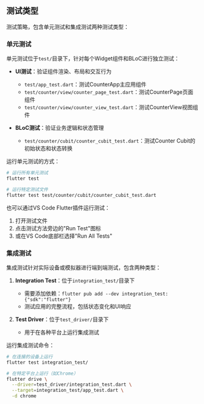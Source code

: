 ## 测试类型

测试策略，包含单元测试和集成测试两种测试类型：

### 单元测试

单元测试位于`test/`目录下，针对每个Widget组件和BLoC进行独立测试：

- **UI测试**：验证组件渲染、布局和交互行为
  - `test/app_test.dart`：测试CounterApp主应用组件
  - `test/counter/view/counter_page_test.dart`：测试CounterPage页面组件
  - `test/counter/view/counter_view_test.dart`：测试CounterView视图组件

- **BLoC测试**：验证业务逻辑和状态管理
  - `test/counter/cubit/counter_cubit_test.dart`：测试Counter Cubit的初始状态和状态转换

运行单元测试的方式：
```bash
# 运行所有单元测试
flutter test

# 运行特定测试文件
flutter test test/counter/cubit/counter_cubit_test.dart
```

也可以通过VS Code Flutter插件运行测试：
1. 打开测试文件
2. 点击测试方法旁边的"Run Test"图标
3. 或在VS Code底部栏选择"Run All Tests"

### 集成测试

集成测试针对实际设备或模拟器进行端到端测试，包含两种类型：

1. **Integration Test**：位于`integration_test/`目录下
   - 需要添加依赖：`flutter pub add --dev integration_test:{"sdk":"flutter"}`
   - 测试应用的完整流程，包括状态变化和UI响应

2. **Test Driver**：位于`test_driver/`目录下
   - 用于在各种平台上运行集成测试

运行集成测试命令：
```bash
# 在连接的设备上运行
flutter test integration_test/

# 在特定平台上运行（如Chrome）
flutter drive \
  --driver=test_driver/integration_test.dart \
  --target=integration_test/app_test.dart \
  -d chrome
```